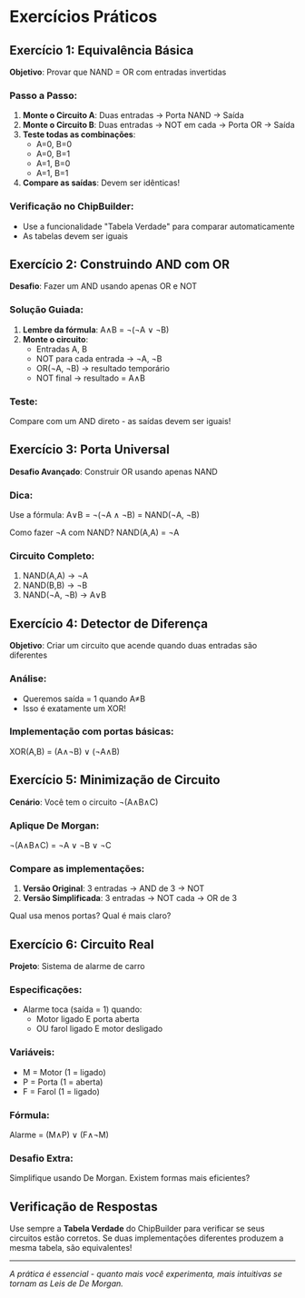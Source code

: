 # Exercícios Práticos

## Exercício 1: Equivalência Básica
**Objetivo**: Provar que NAND = OR com entradas invertidas

### Passo a Passo:
1. **Monte o Circuito A**: Duas entradas → Porta NAND → Saída
2. **Monte o Circuito B**: Duas entradas → NOT em cada → Porta OR → Saída
3. **Teste todas as combinações**:
   - A=0, B=0
   - A=0, B=1  
   - A=1, B=0
   - A=1, B=1
4. **Compare as saídas**: Devem ser idênticas!

### Verificação no ChipBuilder:
- Use a funcionalidade "Tabela Verdade" para comparar automaticamente
- As tabelas devem ser iguais

## Exercício 2: Construindo AND com OR
**Desafio**: Fazer um AND usando apenas OR e NOT

### Solução Guiada:
1. **Lembre da fórmula**: A∧B = ¬(¬A ∨ ¬B)
2. **Monte o circuito**:
   - Entradas A, B
   - NOT para cada entrada → ¬A, ¬B
   - OR(¬A, ¬B) → resultado temporário
   - NOT final → resultado = A∧B

### Teste:
Compare com um AND direto - as saídas devem ser iguais!

## Exercício 3: Porta Universal
**Desafio Avançado**: Construir OR usando apenas NAND

### Dica:
Use a fórmula: A∨B = ¬(¬A ∧ ¬B) = NAND(¬A, ¬B)

Como fazer ¬A com NAND? NAND(A,A) = ¬A

### Circuito Completo:
1. NAND(A,A) → ¬A
2. NAND(B,B) → ¬B  
3. NAND(¬A, ¬B) → A∨B

## Exercício 4: Detector de Diferença
**Objetivo**: Criar um circuito que acende quando duas entradas são diferentes

### Análise:
- Queremos saída = 1 quando A≠B
- Isso é exatamente um XOR!

### Implementação com portas básicas:
XOR(A,B) = (A∧¬B) ∨ (¬A∧B)

## Exercício 5: Minimização de Circuito
**Cenário**: Você tem o circuito ¬(A∧B∧C)

### Aplique De Morgan:
¬(A∧B∧C) = ¬A ∨ ¬B ∨ ¬C

### Compare as implementações:
1. **Versão Original**: 3 entradas → AND de 3 → NOT
2. **Versão Simplificada**: 3 entradas → NOT cada → OR de 3

Qual usa menos portas? Qual é mais claro?

## Exercício 6: Circuito Real
**Projeto**: Sistema de alarme de carro

### Especificações:
- Alarme toca (saída = 1) quando:
  - Motor ligado E porta aberta
  - OU farol ligado E motor desligado

### Variáveis:
- M = Motor (1 = ligado)
- P = Porta (1 = aberta)  
- F = Farol (1 = ligado)

### Fórmula:
Alarme = (M∧P) ∨ (F∧¬M)

### Desafio Extra:
Simplifique usando De Morgan. Existem formas mais eficientes?

## Verificação de Respostas

Use sempre a **Tabela Verdade** do ChipBuilder para verificar se seus circuitos estão corretos. Se duas implementações diferentes produzem a mesma tabela, são equivalentes!

---

*A prática é essencial - quanto mais você experimenta, mais intuitivas se tornam as Leis de De Morgan.*